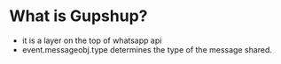 # What is Gupshup?
* it is a layer on the top of whatsapp api
* event.messageobj.type determines the type of the message shared.
